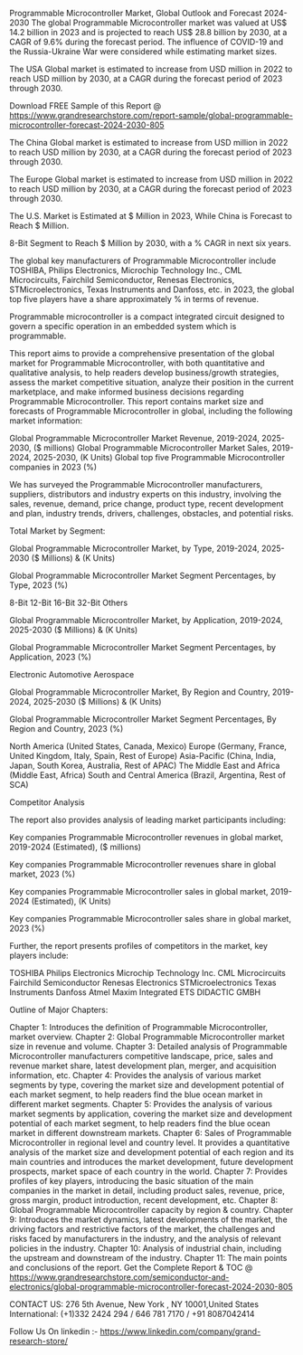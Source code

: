 Programmable Microcontroller Market, Global Outlook and Forecast 2024-2030
The global Programmable Microcontroller market was valued at US$ 14.2 billion in 2023 and is projected to reach US$ 28.8 billion by 2030, at a CAGR of 9.6% during the forecast period. The influence of COVID-19 and the Russia-Ukraine War were considered while estimating market sizes.

The USA Global market is estimated to increase from USD million in 2022 to reach USD million by 2030, at a CAGR during the forecast period of 2023 through 2030.

Download FREE Sample of this Report @ https://www.grandresearchstore.com/report-sample/global-programmable-microcontroller-forecast-2024-2030-805

The China Global market is estimated to increase from USD million in 2022 to reach USD million by 2030, at a CAGR during the forecast period of 2023 through 2030.

The Europe Global market is estimated to increase from USD million in 2022 to reach USD million by 2030, at a CAGR during the forecast period of 2023 through 2030.

The U.S. Market is Estimated at $ Million in 2023, While China is Forecast to Reach $ Million.

8-Bit Segment to Reach $ Million by 2030, with a % CAGR in next six years.

The global key manufacturers of Programmable Microcontroller include TOSHIBA, Philips Electronics, Microchip Technology Inc., CML Microcircuits, Fairchild Semiconductor, Renesas Electronics, STMicroelectronics, Texas Instruments and Danfoss, etc. in 2023, the global top five players have a share approximately % in terms of revenue.

Programmable microcontroller is a compact integrated circuit designed to govern a specific operation in an embedded system which is programmable.

This report aims to provide a comprehensive presentation of the global market for Programmable Microcontroller, with both quantitative and qualitative analysis, to help readers develop business/growth strategies, assess the market competitive situation, analyze their position in the current marketplace, and make informed business decisions regarding Programmable Microcontroller. This report contains market size and forecasts of Programmable Microcontroller in global, including the following market information:

Global Programmable Microcontroller Market Revenue, 2019-2024, 2025-2030, ($ millions)
Global Programmable Microcontroller Market Sales, 2019-2024, 2025-2030, (K Units)
Global top five Programmable Microcontroller companies in 2023 (%)

We has surveyed the Programmable Microcontroller manufacturers, suppliers, distributors and industry experts on this industry, involving the sales, revenue, demand, price change, product type, recent development and plan, industry trends, drivers, challenges, obstacles, and potential risks.

Total Market by Segment:

Global Programmable Microcontroller Market, by Type, 2019-2024, 2025-2030 ($ Millions) & (K Units)

Global Programmable Microcontroller Market Segment Percentages, by Type, 2023 (%)

8-Bit
12-Bit
16-Bit
32-Bit
Others

Global Programmable Microcontroller Market, by Application, 2019-2024, 2025-2030 ($ Millions) & (K Units)

Global Programmable Microcontroller Market Segment Percentages, by Application, 2023 (%)

Electronic
Automotive
Aerospace

Global Programmable Microcontroller Market, By Region and Country, 2019-2024, 2025-2030 ($ Millions) & (K Units)

Global Programmable Microcontroller Market Segment Percentages, By Region and Country, 2023 (%)

North America (United States, Canada, Mexico)
Europe (Germany, France, United Kingdom, Italy, Spain, Rest of Europe)
Asia-Pacific (China, India, Japan, South Korea, Australia, Rest of APAC)
The Middle East and Africa (Middle East, Africa)
South and Central America (Brazil, Argentina, Rest of SCA)

Competitor Analysis

The report also provides analysis of leading market participants including:

Key companies Programmable Microcontroller revenues in global market, 2019-2024 (Estimated), ($ millions)

Key companies Programmable Microcontroller revenues share in global market, 2023 (%)

Key companies Programmable Microcontroller sales in global market, 2019-2024 (Estimated), (K Units)

Key companies Programmable Microcontroller sales share in global market, 2023 (%)

Further, the report presents profiles of competitors in the market, key players include:

TOSHIBA
Philips Electronics
Microchip Technology Inc.
CML Microcircuits
Fairchild Semiconductor
Renesas Electronics
STMicroelectronics
Texas Instruments
Danfoss
Atmel
Maxim Integrated
ETS DIDACTIC GMBH

Outline of Major Chapters:

Chapter 1: Introduces the definition of Programmable Microcontroller, market overview.
Chapter 2: Global Programmable Microcontroller market size in revenue and volume.
Chapter 3: Detailed analysis of Programmable Microcontroller manufacturers competitive landscape, price, sales and revenue market share, latest development plan, merger, and acquisition information, etc.
Chapter 4: Provides the analysis of various market segments by type, covering the market size and development potential of each market segment, to help readers find the blue ocean market in different market segments.
Chapter 5: Provides the analysis of various market segments by application, covering the market size and development potential of each market segment, to help readers find the blue ocean market in different downstream markets.
Chapter 6: Sales of Programmable Microcontroller in regional level and country level. It provides a quantitative analysis of the market size and development potential of each region and its main countries and introduces the market development, future development prospects, market space of each country in the world.
Chapter 7: Provides profiles of key players, introducing the basic situation of the main companies in the market in detail, including product sales, revenue, price, gross margin, product introduction, recent development, etc.
Chapter 8: Global Programmable Microcontroller capacity by region & country.
Chapter 9: Introduces the market dynamics, latest developments of the market, the driving factors and restrictive factors of the market, the challenges and risks faced by manufacturers in the industry, and the analysis of relevant policies in the industry.
Chapter 10: Analysis of industrial chain, including the upstream and downstream of the industry.
Chapter 11: The main points and conclusions of the report.
Get the Complete Report & TOC @ https://www.grandresearchstore.com/semiconductor-and-electronics/global-programmable-microcontroller-forecast-2024-2030-805

CONTACT US:
276 5th Avenue, New York , NY 10001,United States
International: (+1)332 2424 294 / 646 781 7170 / +91 8087042414

Follow Us On linkedin :- https://www.linkedin.com/company/grand-research-store/

